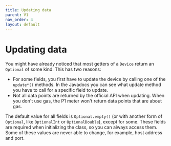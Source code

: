 ```yaml
---
title: Updating data
parent: V1
nav_order: 4
layout: default
---
```


# Updating data
You might have already noticed that most getters of a `Device` return an `Optional` of some kind. This has two reasons:
- For some fields, you first have to update the device by calling one of the `update*()` methods. In the Javadocs you can see what update method you have to call for a specific field to update.
- Not all data points are returned by the official API when updating. When you don't use gas, the P1 meter won't return data points that are about gas.

The default value for all fields is `Optional.empty()` (or with another form of `Optional`, like `OptionalInt` or `OptionalDouble`), except for some. These fields are required when initializing the class, so you can always access them. Some of these values are never able to change, for example, host address and port.